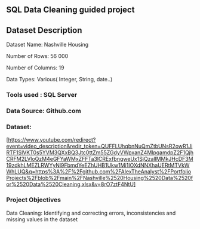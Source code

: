 ## SQL Data Cleaning guided project

## Dataset Description

Dataset Name: Nashville Housing

Number of Rows: 56 000

Number of Columns: 19

Data Types: Various( Integer, String, date..)

### Tools used : SQL Server

### Data Source: Github.com

### Dataset: 
[https://www.youtube.com/redirect?event=video_description&redir_token=QUFFLUhqbnNuQmZtbUNsR2owR1JiRTF1SlVKT0s5YVM3QXxBQ3Jtc0ttZm55ZGdyVWpxanZ4MlpqamdpZ2F1QjhCRFM2LVloQzM4eGFYaWMxZFFTa3lCRExfbngweUx1SjQzallMMkJHcDF3M19zdkhLMEZLRWYyNl9FbmdYeEZhUHB1Ukw1Mi1IOXdNNXhaUERtMTVkWWhLUQ&q=https%3A%2F%2Fgithub.com%2FAlexTheAnalyst%2FPortfolioProjects%2Fblob%2Fmain%2FNashville%2520Housing%2520Data%2520for%2520Data%2520Cleaning.xlsx&v=8rO7ztF4NtU]

### Project Objectives

Data Cleaning: Identifying and correcting errors, inconsistencies and missing values in the dataset



	  





